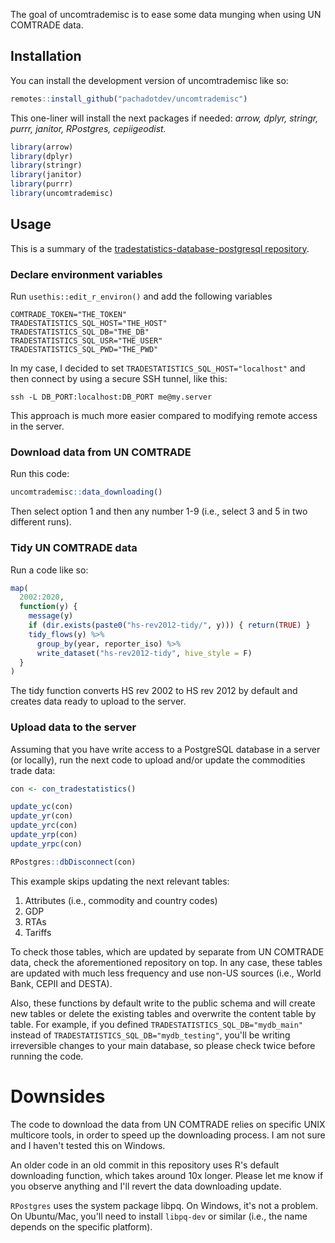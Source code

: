 The goal of uncomtrademisc is to ease some data munging when using UN COMTRADE data.

## Installation

You can install the development version of uncomtrademisc like so:

``` r
remotes::install_github("pachadotdev/uncomtrademisc")
```

This one-liner will install the next packages if needed: *arrow, dplyr, stringr,
purrr, janitor, RPostgres, cepiigeodist.*

```r
library(arrow)
library(dplyr)
library(stringr)
library(janitor)
library(purrr)
library(uncomtrademisc)
```

## Usage

This is a summary of the [tradestatistics-database-postgresql repository](https://github.com/tradestatistics/tradestatistics-database-postgresql).

### Declare environment variables

Run `usethis::edit_r_environ()` and add the following variables

```
COMTRADE_TOKEN="THE_TOKEN"
TRADESTATISTICS_SQL_HOST="THE_HOST"
TRADESTATISTICS_SQL_DB="THE_DB"
TRADESTATISTICS_SQL_USR="THE_USER"
TRADESTATISTICS_SQL_PWD="THE_PWD"
```

In my case, I decided to set `TRADESTATISTICS_SQL_HOST="localhost"` and then
connect by using a secure SSH tunnel, like this:

```
ssh -L DB_PORT:localhost:DB_PORT me@my.server
```

This approach is much more easier compared to modifying remote access in the
server.

### Download data from UN COMTRADE

Run this code:
```r
uncomtrademisc::data_downloading()
```

Then select option 1 and then any number 1-9 (i.e., select 3 and 5 in two
different runs).

### Tidy UN COMTRADE data

Run a code like so:
```r
map(
  2002:2020,
  function(y) {
    message(y)
    if (dir.exists(paste0("hs-rev2012-tidy/", y))) { return(TRUE) }
    tidy_flows(y) %>%
      group_by(year, reporter_iso) %>%
      write_dataset("hs-rev2012-tidy", hive_style = F)
  }
)
```

The tidy function converts HS rev 2002 to HS rev 2012 by default and creates
data ready to upload to the server.

### Upload data to the server

Assuming that you have write access to a PostgreSQL database in a server (or
locally), run the next code to upload and/or update the commodities trade data:

```r
con <- con_tradestatistics()

update_yc(con)
update_yr(con)
update_yrc(con)
update_yrp(con)
update_yrpc(con)

RPostgres::dbDisconnect(con)
```

This example skips updating the next relevant tables:

1. Attributes (i.e., commodity and country codes)
2. GDP
3. RTAs
4. Tariffs

To check those tables, which are updated by separate from UN COMTRADE data,
check the aforementioned repository on top. In any case, these tables are
updated with much less frequency and use non-US sources (i.e., World Bank,
CEPII and DESTA).

Also, these functions by default write to the public schema and will create new
tables or delete the existing tables and overwrite the content table by table.
For example, if you defined `TRADESTATISTICS_SQL_DB="mydb_main"` instead of
`TRADESTATISTICS_SQL_DB="mydb_testing"`, you'll be writing irreversible changes
to your main database, so please check twice before running the code.

# Downsides

The code to download the data from UN COMTRADE relies on specific UNIX
multicore tools, in order to speed up the downloading process. I am not sure
and I haven't tested this on Windows.

An older code in an old commit in this repository uses R's default downloading
function, which takes around 10x longer. Please let me know if you observe
anything and I'll revert the data downloading update.

`RPostgres` uses the system package libpq. On Windows, it's not a problem. On
Ubuntu/Mac, you'll need to install `libpq-dev` or similar (i.e., the name depends
on the specific platform).
